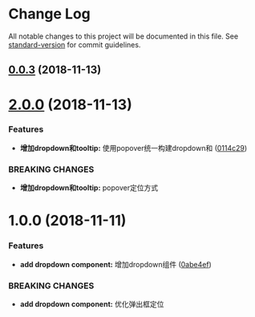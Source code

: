 # Change Log

All notable changes to this project will be documented in this file. See [standard-version](https://github.com/conventional-changelog/standard-version) for commit guidelines.

<a name="0.0.3"></a>
## [0.0.3](https://github.com/leafiy/gelatin/compare/v2.0.0...v0.0.3) (2018-11-13)



<a name="2.0.0"></a>
# [2.0.0](https://github.com/leafiy/gelatin/compare/v1.0.0...v2.0.0) (2018-11-13)


### Features

* **增加dropdown和tooltip:** 使用popover统一构建dropdown和 ([0114c29](https://github.com/leafiy/gelatin/commit/0114c29))


### BREAKING CHANGES

* **增加dropdown和tooltip:** popover定位方式



<a name="1.0.0"></a>
# 1.0.0 (2018-11-11)


### Features

* **add dropdown component:** 增加dropdown组件 ([0abe4ef](https://github.com/leafiy/gelatin/commit/0abe4ef))


### BREAKING CHANGES

* **add dropdown component:** 优化弹出框定位
